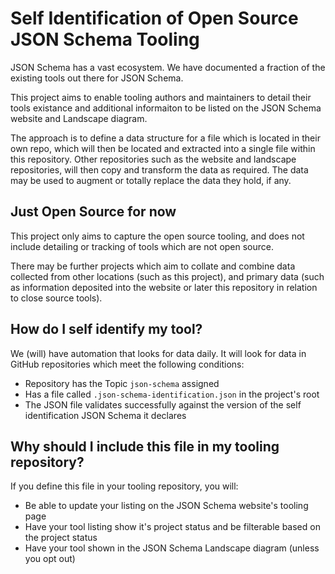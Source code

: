 # Self Identification of Open Source JSON Schema Tooling

JSON Schema has a vast ecosystem. We have documented a fraction of the existing tools out there for JSON Schema.

This project aims to enable tooling authors and maintainers to detail their tools existance and additional informaiton to be listed on the JSON Schema website and Landscape diagram.

The approach is to define a data structure for a file which is located in their own repo, which will then be located and extracted into a single file within this repository. Other repositories such as the website and landscape repositories, will then copy and transform the data as required. The data may be used to augment or totally replace the data they hold, if any.

## Just Open Source for now

This project only aims to capture the open source tooling, and does not include detailing or tracking of tools which are not open source.

There may be further projects which aim to collate and combine data collected from other locations (such as this project), and primary data (such as information deposited into the website or later this repository in relation to close source tools).

## How do I self identify my tool?

We (will) have automation that looks for data daily. It will look for data in GitHub repositories which meet the following conditions:

- Repository has the Topic `json-schema` assigned
- Has a file called `.json-schema-identification.json` in the project's root
- The JSON file validates successfully against the version of the self identification JSON Schema it declares

## Why should I include this file in my tooling repository?

If you define this file in your tooling repository, you will:
- Be able to update your listing on the JSON Schema website's tooling page
- Have your tool listing show it's project status and be filterable based on the project status
- Have your tool shown in the JSON Schema Landscape diagram (unless you opt out)